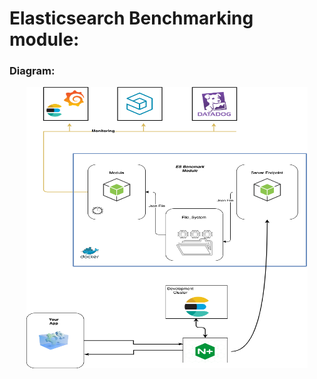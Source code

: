 # Elasticsearch Benchmarking module:

### Diagram:
<p align="center">
 <img src="./assets/diagram.png" width="450" height="450" />
</p>
